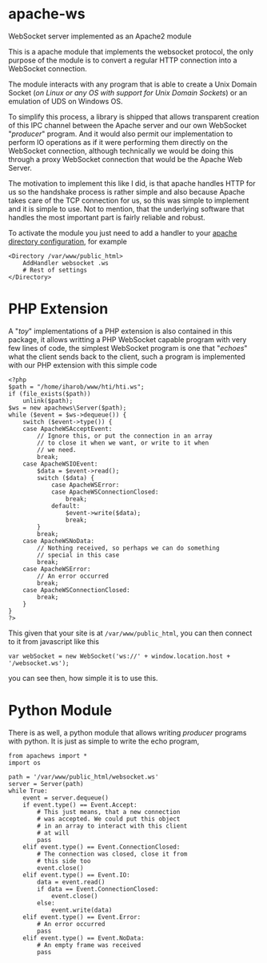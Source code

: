 # apache-ws
WebSocket server implemented as an Apache2 module

This is a apache module that implements the websocket protocol, the only purpose of the module is to convert a regular HTTP connection into a WebSocket connection.

The module interacts with any program that is able to create a Unix Domain Socket (*on Linux or any OS with support for Unix Domain Sockets*) or an emulation of UDS on Windows OS.

To simplify this process, a library is shipped that allows transparent creation of this IPC channel between the Apache server and our own WebSocket "*producer*" program. And it would also permit our implementation to perform IO operations as if it were performing them directly on the WebSocket connection, although technically we would be doing this through a proxy WebSocket connection that would be the Apache Web Server.

The motivation to implement this like I did, is that apache handles HTTP for us so the handshake process is rather simple and also because Apache takes care of the TCP connection for us, so this was simple to implement and it is simple to use. Not to mention, that the underlying software that handles the most important part is fairly reliable and robust.

To activate the module you just need to add a handler to your [apache directory configuration](http://httpd.apache.org/docs/current/mod/core.html#directory), for example

    <Directory /var/www/public_html>
        AddHandler websocket .ws
        # Rest of settings
    </Directory>

# PHP Extension

A "*toy*" implementations of a PHP extension is also contained in this package, it allows writting a PHP WebSocket capable program with very few lines of code, the simplest WebSocket program is one that "*echoes*" what the client sends back to the client, such a program is implemented with our PHP extension with this simple code

	<?php
	$path = "/home/iharob/www/hti/hti.ws";
	if (file_exists($path))
		unlink($path);
	$ws = new apachews\Server($path);
	while ($event = $ws->dequeue()) {
		switch ($event->type()) {
		case ApacheWSAcceptEvent:
			// Ignore this, or put the connection in an array
			// to close it when we want, or write to it when
			// we need.
			break;
		case ApacheWSIOEvent:
			$data = $event->read();
			switch ($data) {
				case ApacheWSError:
				case ApacheWSConnectionClosed:
					break;
				default:
					$event->write($data);
					break;
			}
			break;
		case ApacheWSNoData:
			// Nothing received, so perhaps we can do something
			// special in this case
			break;
		case ApacheWSError:
			// An error occurred
			break;
		case ApacheWSConnectionClosed:
			break;
		}
	}
	?>
    
This given that your site is at `/var/www/public_html`, you can then connect to it from javascript like this
    
    var webSocket = new WebSocket('ws://' + window.location.host + '/websocket.ws');
    
you can see then, how simple it is to use this.

# Python Module

There is as well, a python module that allows writing *producer* programs with python. It is just as simple to write the echo program,

	from apachews import *
	import os

	path = '/var/www/public_html/websocket.ws'
	server = Server(path)
	while True:
		event = server.dequeue()
		if event.type() == Event.Accept:
			# This just means, that a new connection
			# was accepted. We could put this object
			# in an array to interact with this client
			# at will
			pass
		elif event.type() == Event.ConnectionClosed:
			# The connection was closed, close it from
			# this side too
			event.close()
		elif event.type() == Event.IO:
			data = event.read()
			if data == Event.ConnectionClosed:
				event.close()
			else:
				event.write(data)
		elif event.type() == Event.Error:
			# An error occurred
			pass
		elif event.type() == Event.NoData:
			# An empty frame was received
			pass
